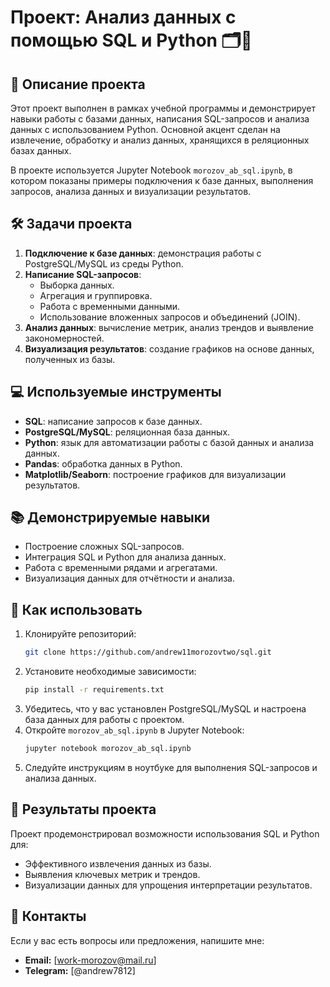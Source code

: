 # Проект: Анализ данных с помощью SQL и Python 🗂️🐍  

## 📖 Описание проекта  

Этот проект выполнен в рамках учебной программы и демонстрирует навыки работы с базами данных, написания SQL-запросов и анализа данных с использованием Python. Основной акцент сделан на извлечение, обработку и анализ данных, хранящихся в реляционных базах данных.  

В проекте используется Jupyter Notebook `morozov_ab_sql.ipynb`, в котором показаны примеры подключения к базе данных, выполнения запросов, анализа данных и визуализации результатов.  

## 🛠 Задачи проекта  

1. **Подключение к базе данных**: демонстрация работы с PostgreSQL/MySQL из среды Python.  
2. **Написание SQL-запросов**:  
   - Выборка данных.  
   - Агрегация и группировка.  
   - Работа с временными данными.  
   - Использование вложенных запросов и объединений (JOIN).  
3. **Анализ данных**: вычисление метрик, анализ трендов и выявление закономерностей.  
4. **Визуализация результатов**: создание графиков на основе данных, полученных из базы.  

## 💻 Используемые инструменты  

- **SQL**: написание запросов к базе данных.  
- **PostgreSQL/MySQL**: реляционная база данных.  
- **Python**: язык для автоматизации работы с базой данных и анализа данных.  
- **Pandas**: обработка данных в Python.  
- **Matplotlib/Seaborn**: построение графиков для визуализации результатов.  

## 📚 Демонстрируемые навыки  

- Построение сложных SQL-запросов.  
- Интеграция SQL и Python для анализа данных.  
- Работа с временными рядами и агрегатами.  
- Визуализация данных для отчётности и анализа.  

## 🚀 Как использовать  

1. Клонируйте репозиторий:  
   ```bash  
   git clone https://github.com/andrew11morozovtwo/sql.git  
   ```  
2. Установите необходимые зависимости:  
   ```bash  
   pip install -r requirements.txt  
   ```  
3. Убедитесь, что у вас установлен PostgreSQL/MySQL и настроена база данных для работы с проектом.  
4. Откройте `morozov_ab_sql.ipynb` в Jupyter Notebook:  
   ```bash  
   jupyter notebook morozov_ab_sql.ipynb  
   ```  
5. Следуйте инструкциям в ноутбуке для выполнения SQL-запросов и анализа данных.  

## 🎯 Результаты проекта  

Проект продемонстрировал возможности использования SQL и Python для:  
- Эффективного извлечения данных из базы.  
- Выявления ключевых метрик и трендов.  
- Визуализации данных для упрощения интерпретации результатов.  

## 📩 Контакты  

Если у вас есть вопросы или предложения, напишите мне:  

- **Email:** [work-morozov@mail.ru]  
- **Telegram:** [@andrew7812]  
